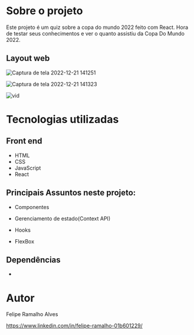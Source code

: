 # Sobre o projeto

Este projeto é um quiz sobre a copa do mundo 2022 feito com React. 
Hora de testar seus conhecimentos e ver o quanto assistiu da Copa Do Mundo 2022.

## Layout web

![Captura de tela 2022-12-21 141251](https://user-images.githubusercontent.com/108680857/208964629-87f37b1d-f302-4967-90a4-e93fd411b8a1.png)

![Captura de tela 2022-12-21 141323](https://user-images.githubusercontent.com/108680857/208964617-30fbd556-603d-4274-b7c4-1ec014e7b0b5.png)

![vid](https://user-images.githubusercontent.com/108680857/208964622-e13580b6-aacf-4c98-957c-a4aeec938b72.gif)

# Tecnologias utilizadas
## Front end
- HTML
- CSS
- JavaScript
- React

## Principais Assuntos neste projeto:

- Componentes

- Gerenciamento de estado(Context API)

- Hooks

- FlexBox

## Dependências

- 

# Autor

Felipe Ramalho Alves

https://www.linkedin.com/in/felipe-ramalho-01b601229/
